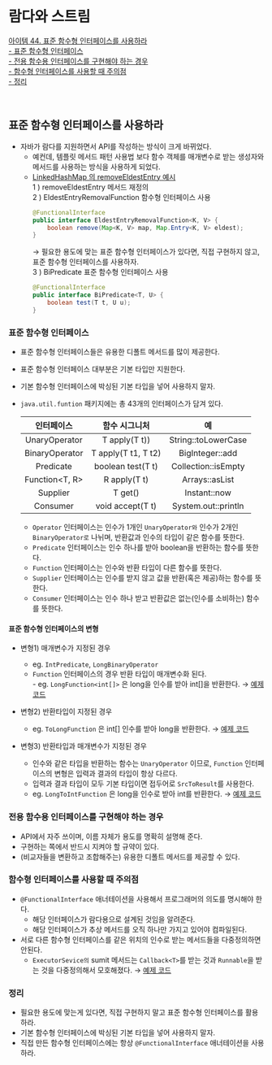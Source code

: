 # 람다와 스트림

[아이템 44. 표준 함수형 인터페이스를 사용하라](#표준-함수형-인터페이스를-사용하라)  
[- 표준 함수형 인터페이스](#표준-함수형-인터페이스)  
[- 전용 함수용 인터페이스를 구현해야 하는 경우](#전용-함수용-인터페이스를-구현해야-하는-경우)   
[- 함수형 인터페이스를 사용할 때 주의점](#함수형-인터페이스를-사용할-때-주의점)  
[- 정리](#정리)

<br>

## 표준 함수형 인터페이스를 사용하라
- 자바가 람다를 지원하면서 API를 작성하는 방식이 크게 바뀌었다. 
  - 예컨데, 템플릿 메서드 패턴 사용법 보다 함수 객체를 매개변수로 받는 생성자와 메서드를 사용하는 방식을 사용하게 되었다.  
  - [LinkedHashMap 의 removeEldestEntry 예시](../../src/test/java/study/heejin/chapter7/item44/RemoveEldestEntryTest.java)  
    1 ) removeEldestEntry 메서드 재정의  
    2 ) EldestEntryRemovalFunction 함수형 인터페이스 사용
      ```java
      @FunctionalInterface
      public interface EldestEntryRemovalFunction<K, V> {
          boolean remove(Map<K, V> map, Map.Entry<K, V> eldest);
      }
      ```
      → 필요한 용도에 맞는 표준 함수형 인터페이스가 있다면, 직접 구현하지 않고, 표준 함수형 인터페이스를 사용하자.  
    3 ) BiPredicate 표준 함수형 인터페이스 사용
    ```java
    @FunctionalInterface
    public interface BiPredicate<T, U> {
        boolean test(T t, U u);
    }
    ```
    
### 표준 함수형 인터페이스
- 표준 함수형 인터페이스들은 유용한 디폴트 메서드를 많이 제공한다.
- 표준 함수형 인터페이스 대부분은 기본 타입만 지원한다.
- 기본 함수형 인터페이스에 박싱된 기본 타입을 넣어 사용하지 말자.
- `java.util.funtion` 패키지에는 총 43개의 인터페이스가 담겨 있다.

  | 인터페이스 | 함수 시그니처 | 예 |
  |:---:|:---:|:---:|
  | UnaryOperator<T> | T apply(T t)) | String::toLowerCase |
  | BinaryOperator<T> | T apply(T t1, T t2) | BigInteger::add |
  | Predicate<T> | boolean test(T t) | Collection::isEmpty |
  | Function<T, R> | R apply(T t) | Arrays::asList |
  | Supplier<T> | T get() | Instant::now |
  | Consumer<T> | void accept(T t) | System.out::println |

  - `Operator` 인터페이스는 인수가 1개인 `UnaryOperator와` 인수가 2개인 `BinaryOperator로` 나뉘며, 반환값과 인수의 타입이 같은 함수를 뜻한다.
  - `Predicate` 인터페이스는 인수 하나를 받아 boolean을 반환하는 함수를 뜻한다.
  - `Function` 인터페이스는 인수와 반환 타입이 다른 함수를 뜻한다.
  - `Supplier` 인터페이스는 인수를 받지 않고 값을 반환(혹은 제공)하는 함수를 뜻한다.
  - `Consumer` 인터페이스는 인수 하나 받고 반환값은 없는(인수를 소비하는) 함수를 뜻한다.


#### 표준 함수형 인터페이스의 변형
- 변형1) 매개변수가 지정된 경우
  - eg. `IntPredicate`, `LongBinaryOperator`
  - `Function` 인터페이스의 경우 반환 타입이 매개변수화 된다.  
    \- eg. `LongFunction<int[]>` 은 long을 인수를 받아 int[]을 반환한다. → [예제 코드](../../src/test/java/study/heejin/chapter7/item44/Item44Test.java#LC15)

- 변형2) 반환타입이 지정된 경우
  - eg. `ToLongFunction` 은 int[] 인수를 받아 long을 반환한다. → [예제 코드](../../src/test/java/study/heejin/chapter7/item44/Item44Test.java#LC35)

- 변형3) 반환타입과 매개변수가 지정된 경우
  - 인수와 같은 타입을 반환하는 함수는 `UnaryOperator` 이므로, `Function` 인터페이스의 변형은 입력과 결과의 타입이 항상 다르다.
  - 입력과 결과 타입이 모두 기본 타입이면 접두어로 `SrcToResult`를 사용한다.
  - eg. `LongToIntFunction` 은 long을 인수로 받아 int를 반환한다. → [예제 코드](../../src/test/java/study/heejin/chapter7/item44/Item44Test.java#LC52)
  

### 전용 함수용 인터페이스를 구현해야 하는 경우
- API에서 자주 쓰이며, 이름 자체가 용도를 명확히 설명해 준다.
- 구현하는 쪽에서 반드시 지켜야 할 규약이 있다.
- (비교자들을 변환하고 조합해주는) 유용한 디폴트 메서드를 제공할 수 있다.


### 함수형 인터페이스를 사용할 때 주의점
- `@FunctionalInterface` 애너테이션을 사용해서 프로그래머의 의도를 명시해야 한다.
  - 해당 인터페이스가 람다용으로 설계된 것임을 알려준다.
  - 해당 인터페이스가 추상 메서드를 오직 하나만 가지고 있어야 컴파일된다.
- 서로 다른 함수형 인터페이스를 같은 위치의 인수로 받는 메서드들을 다중정의하면 안된다.
  - `ExecutorSevice의` sumit 메서드는 `Callback<T>`를 받는 것과 `Runnable`을 받는 것을 다중정의해서 모호해졌다. → [예제 코드](../../src/test/java/study/heejin/chapter7/item44/Item44Test.java#LC62)


### 정리
- 필요한 용도에 맞는게 있다면, 직접 구현하지 말고 표준 함수형 인터페이스를 활용하라.
- 기본 함수형 인터페이스에 박싱된 기본 타입을 넣어 사용하지 말자.
- 직접 만든 함수형 인터페이스에는 항상 `@FunctionalInterface` 애너테이션을 사용하라.

<br>